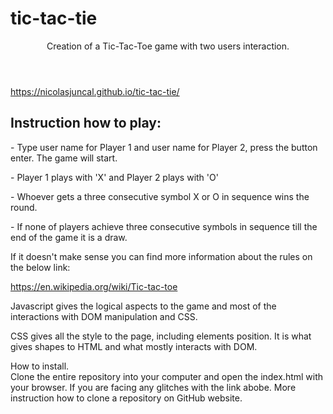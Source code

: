 # tic-tac-tie
<body>
<header>
Creation of a Tic-Tac-Toe game with two users interaction.
</header>
  <a href="https://nicolasjuncal.github.io/tic-tac-tie/">https://nicolasjuncal.github.io/tic-tac-tie/ </a>
<section>
  <h1>Instruction how to play:</h1>
 <p> - Type user name for Player 1 and user name for Player 2, press the button enter. The game will start.</p>
 <p> - Player 1 plays with 'X' and Player 2 plays with 'O'</p>
 <p>- Whoever gets a three consecutive symbol X or O in sequence wins the round.</p>
 <p> - If none of players achieve three consecutive symbols in sequence till the end of the game it is a draw.</p>
 <p> If it doesn't make sense you can find more information about the rules on the below link:
 <p> <a href="https://en.wikipedia.org/wiki/Tic-tac-toe">https://en.wikipedia.org/wiki/Tic-tac-toe</a></p>
</section>
  
<section>  
<p class="tic-tac-toe-html>
The utilization of HTML was mainly to create a visual interation with the users and separate the content in order to make sense and be organised. Giving classes and IDs to particular tags and DOM manipulation was part essential to make it work.
</p>
<p class="tic-tac-toe-javascript>
Javascript gives the logical aspects to the game and most of the interactions with DOM manipulation and CSS.
</p>
<p class="tic-tac-toe-css">
CSS gives all the style to the page, including elements position. It is what gives shapes to HTML and what mostly interacts with DOM.
</p>
<p>
How to install.<br>
Clone the entire repository into your computer and open the index.html with your browser. If you are facing any glitches with the link abobe. More instruction how to clone a repository on GitHub website.
</p>
</section>


</body>
